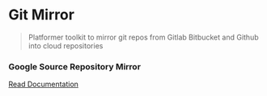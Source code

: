 # Git Mirror
> Platformer toolkit to mirror git repos from Gitlab Bitbucket and Github into cloud repositories



### Google Source Repository Mirror

[Read Documentation](./gsr-mirror/readme.md)